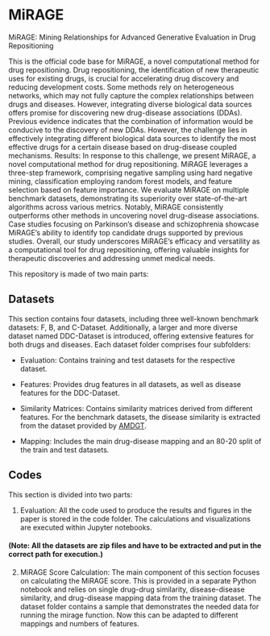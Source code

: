# MiRAGE
MiRAGE: Mining Relationships for Advanced Generative Evaluation in Drug Repositioning

This is the official code base for MiRAGE, a novel computational method for drug repositioning.
Drug repositioning, the identification of new therapeutic uses for existing drugs, is crucial for accelerating drug
discovery and reducing development costs. Some methods rely on heterogeneous networks, which may not fully capture
the complex relationships between drugs and diseases. However, integrating diverse biological data sources offers promise
for discovering new drug-disease associations (DDAs). Previous evidence indicates that the combination of information
would be conducive to the discovery of new DDAs. However, the challenge lies in effectively integrating different biological
data sources to identify the most effective drugs for a certain disease based on drug-disease coupled mechanisms.
Results: In response to this challenge, we present MiRAGE, a novel computational method for drug repositioning.
MiRAGE leverages a three-step framework, comprising negative sampling using hard negative mining, classification
employing random forest models, and feature selection based on feature importance. We evaluate MiRAGE on multiple
benchmark datasets, demonstrating its superiority over state-of-the-art algorithms across various metrics. Notably,
MiRAGE consistently outperforms other methods in uncovering novel drug-disease associations. Case studies focusing on
Parkinson’s disease and schizophrenia showcase MiRAGE’s ability to identify top candidate drugs supported by previous
studies. Overall, our study underscores MiRAGE’s efficacy and versatility as a computational tool for drug repositioning,
offering valuable insights for therapeutic discoveries and addressing unmet medical needs.

This repository is made of two main parts:

## Datasets

This section contains four datasets, including three well-known benchmark datasets: F, B, and C-Dataset. Additionally, a larger and more diverse dataset named DDC-Dataset is introduced, offering extensive features for both drugs and diseases. Each dataset folder comprises four subfolders:

- Evaluation: Contains training and test datasets for the respective dataset.

- Features: Provides drug features in all datasets, as well as disease features for the DDC-Dataset.

- Similarity Matrices: Contains similarity matrices derived from different features. For the benchmark datasets, the disease similarity is extracted from the dataset provided by [AMDGT](https://github.com/JK-Liu7/AMDGT/tree/main).

- Mapping: Includes the main drug-disease mapping and an 80-20 split of the train and test datasets.

## Codes

This section is divided into two parts:

1. Evaluation: All the code used to produce the results and figures in the paper is stored in the code folder. The calculations and visualizations are executed within Jupyter notebooks.
#### (Note: All the datasets are zip files and have to be extracted and put in the correct path for execution.)

2. MiRAGE Score Calculation: The main component of this section focuses on calculating the MiRAGE score. This is provided in a separate Python notebook and relies on single drug-drug similarity, disease-disease similarity, and drug-disease mapping data from the training dataset. The dataset folder contains a sample that demonstrates the needed data for running the mirage function. Now this can be adapted to different mappings and numbers of features.


